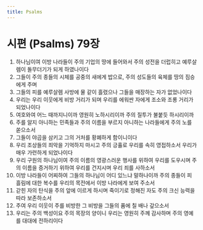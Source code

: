 ```yaml
---
title: Psalms
---
```


# 시편 (Psalms) 79장
1. 하나님이여 이방 나라들이 주의 기업의 땅에 들어와서 주의 성전을 더럽히고 예루살렘이 돌무더기가 되게 하였나이다
1. 그들이 주의 종들의 시체를 공중의 새에게 밥으로, 주의 성도들의 육체를 땅의 짐승에게 주며
1. 그들의 피를 예루살렘 사방에 물 같이 흘렸으나 그들을 매장하는 자가 없었나이다
1. 우리는 우리 이웃에게 비방 거리가 되며 우리를 에워싼 자에게 조소와 조롱 거리가 되었나이다
1. 여호와여 어느 때까지니이까 영원히 노하시리이까 주의 질투가 불붙듯 하시리이까
1. 주를 알지 아니하는 민족들과 주의 이름을 부르지 아니하는 나라들에게 주의 노를 쏟으소서
1. 그들이 야곱을 삼키고 그의 거처를 황폐하게 함이니이다
1. 우리 조상들의 죄악을 기억하지 마시고 주의 긍휼로 우리를 속히 영접하소서 우리가 매우 가련하게 되었나이다
1. 우리 구원의 하나님이여 주의 이름의 영광스러운 행사를 위하여 우리를 도우시며 주의 이름을 증거하기 위하여 우리를 건지시며 우리 죄를 사하소서
1. 이방 나라들이 어찌하여 그들의 하나님이 어디 있느냐 말하나이까 주의 종들이 피 흘림에 대한 복수를 우리의 목전에서 이방 나라에게 보여 주소서
1. 갇힌 자의 탄식을 주의 앞에 이르게 하시며 죽이기로 정해진 자도 주의 크신 능력을 따라 보존하소서
1. 주여 우리 이웃이 주를 비방한 그 비방을 그들의 품에 칠 배나 갚으소서
1. 우리는 주의 백성이요 주의 목장의 양이니 우리는 영원히 주께 감사하며 주의 영예를 대대에 전하리이다